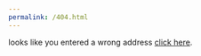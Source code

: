```yaml
---
permalink: /404.html
---
```


looks like you entered a wrong address [click here](https://tj-dsk-tpp.github.io).
